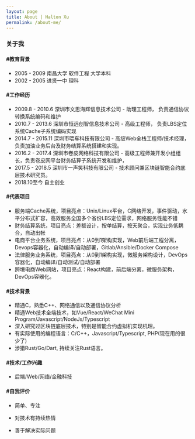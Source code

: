 ```yaml
---
layout: page
title: About | Halton Xu 
permalink: /about-me/
---
```


### 关于我



#### #教育背景

- 2005 - 2009 南昌大学   软件工程  大学本科
- 2002 - 2005 进贤一中    理科

#### #工作经历

- 2009.8 - 2010.6 深圳市文思海辉信息技术公司 - 助理工程师， 负责通信协议转换系统编码和维护
- 2010.7 - 2013.6 深圳市恒远创智信息技术公司 - 高级工程师， 负责LBS定位系统Cache子系统编码实现
- 2014.7 - 2015.11 深圳市喂车科技有限公司 - 高级Web全栈工程师/技术经理， 负责加油业务后台及财务结算系统搭建和实现。
- 2016.2 - 2017.4 深圳市卷皮网络科技有限公司 - 高级工程师兼开发小组组长，负责卷皮网平台财务结算子系统开发和维护，
- 2017.5 - 2018.5 深圳市一声笑科技有限公司 - 技术顾问兼区块链智能合约底层技术研究员。
- 2018.10至今 自主创业

#### #代表项目

- 服务端Cache系统，项目亮点：Unix/Linux平台，C网络开发，事件驱动，水平分布式扩容，高效服务全国多个省份LBS定位需求，网络服务性能不错
- 财务结算系统，项目亮点：差额设计，按单结算，按天聚合，实现业务低耦合，自动出帐
- 电商平台业务系统，项目亮点：从0到1架构实现，Web前后端工程分离，Devops容器化，自动编译/自动部署，Gitlab/Ansible/Docker Compose
- 法律服务业务系统，项目亮点：从0到1架构实现，微服务架构设计，DevOps容器化，自动编译/自动测试/自动部署
- 跨境电商Web网站，项目亮点：React构建，前后端分离，微服务架构，DevOps容器化。

#### #技术背景

- 精通C，熟悉C++、网络通信以及通信协议分析
- 精通Web技术全端技术，如Vue/React/WeChat Mini Program/Javascript/NodeJs/Typescript
- 深入研究过区块链底层技术，特别是智能合约虚拟机实现机理。
- 有实际使用的编程语言：C/C++，Javascript/Typescript, PHP(现在用的很少了)
- 涉猎Rust/Go/Dart, 持续关注Rust语言。

#### #技术/工作兴趣

- 后端/Web/网络/金融科技

#### #自我评价

- 简单、专注

- 对技术有持续热情
- 善于解决实际问题








